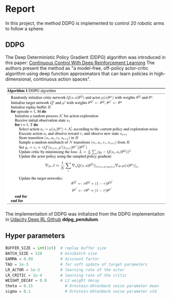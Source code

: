 # Report
In this project, the method DDPG is implemented to control 20 robotic arms to follow a sphere.

## DDPG
The Deep Deterministic Policy Gradient (DDPG) algorithm was introduced in this paper: [Continuous Control With Deep Reinforcement Learning](https://arxiv.org/pdf/1509.02971.pdf)
The authors present the method as "a model-free, off-policy actor-critic algorithm using deep function approximators that can learn policies in high-dimensional, continuous action spaces".

![DDPG Algorithm](images/DDPG_algorithm.PNG "DDPG Algorithm")

The implementation of DDPG was initialized from the DDPG implementaiton in [Udacity Deep RL Github](https://github.com/udacity/deep-reinforcement-learning) **ddpg_pendulum**.

## Hyper parameters
```python
BUFFER_SIZE = int(1e5)  # replay buffer size
BATCH_SIZE = 128        # minibatch size
GAMMA = 0.99            # discount factor
TAU = 1e-3              # for soft update of target parameters
LR_ACTOR = 1e-3         # learning rate of the actor 
LR_CRITIC = 1e-4        # learning rate of the critic
WEIGHT_DECAY = 0.0      # L2 weight decay
theta = 0.15              # Ornstein-Uhlenbeck noise parameter mean
sigma = 0.1               # Ornstein-Uhlenbeck noise parameter std
```
